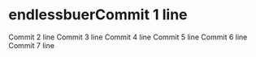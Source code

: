 # endlessbuerCommit 1 line
Commit 2 line
Commit 3 line
Commit 4 line
Commit 5 line
Commit 6 line
Commit 7 line
